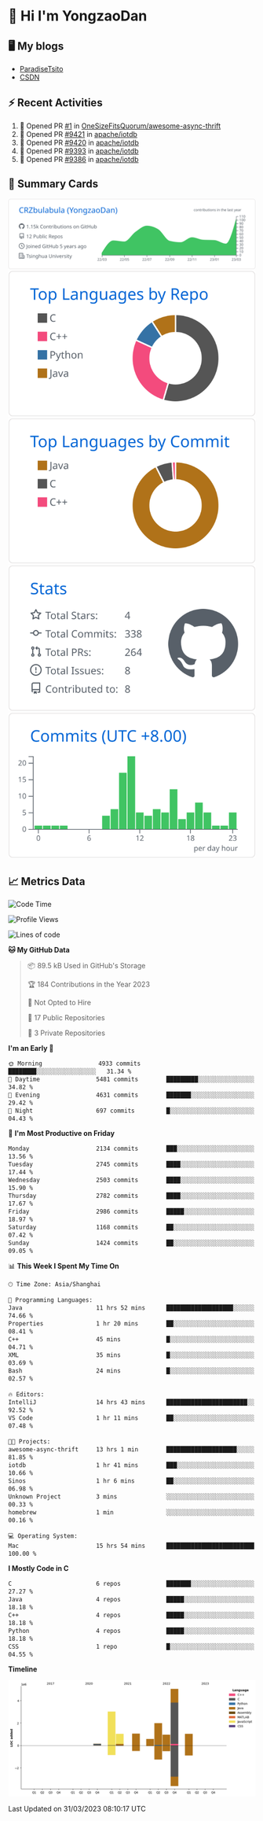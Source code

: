 # 👋 Hi I'm YongzaoDan

## 🖥 My blogs
  + [ParadiseTsito](https://www.paradisetsito.love/)
  + [CSDN](https://blog.csdn.net/CRZbulabula?type=blog)

## ⚡ Recent Activities
<!--START_SECTION:activity-->
1. 💪 Opened PR [#1](https://github.com/OneSizeFitsQuorum/awesome-async-thrift/pull/1) in [OneSizeFitsQuorum/awesome-async-thrift](https://github.com/OneSizeFitsQuorum/awesome-async-thrift)
2. 💪 Opened PR [#9421](https://github.com/apache/iotdb/pull/9421) in [apache/iotdb](https://github.com/apache/iotdb)
3. 💪 Opened PR [#9420](https://github.com/apache/iotdb/pull/9420) in [apache/iotdb](https://github.com/apache/iotdb)
4. 💪 Opened PR [#9393](https://github.com/apache/iotdb/pull/9393) in [apache/iotdb](https://github.com/apache/iotdb)
5. 💪 Opened PR [#9386](https://github.com/apache/iotdb/pull/9386) in [apache/iotdb](https://github.com/apache/iotdb)
<!--END_SECTION:activity-->

## 🎑 Summary Cards

[![](https://raw.githubusercontent.com/CRZbulabula/CRZbulabula/main/profile-summary-card-output/github/0-profile-details.svg)](https://github.com/vn7n24fzkq/github-profile-summary-cards)
[![](https://raw.githubusercontent.com/CRZbulabula/CRZbulabula/main/profile-summary-card-output/github/1-repos-per-language.svg)](https://github.com/vn7n24fzkq/github-profile-summary-cards) [![](https://raw.githubusercontent.com/CRZbulabula/CRZbulabula/main/profile-summary-card-output/github/2-most-commit-language.svg)](https://github.com/vn7n24fzkq/github-profile-summary-cards)
[![](https://raw.githubusercontent.com/CRZbulabula/CRZbulabula/main/profile-summary-card-output/github/3-stats.svg)](https://github.com/vn7n24fzkq/github-profile-summary-cards) [![](https://raw.githubusercontent.com/CRZbulabula/CRZbulabula/main/profile-summary-card-output/github/4-productive-time.svg)](https://github.com/vn7n24fzkq/github-profile-summary-cards)

## 📈 Metrics Data

<!--START_SECTION:waka-->
![Code Time](http://img.shields.io/badge/Code%20Time-32%20hrs%205%20mins-blue)

![Profile Views](http://img.shields.io/badge/Profile%20Views-250-blue)

![Lines of code](https://img.shields.io/badge/From%20Hello%20World%20I%27ve%20Written-14.9%20million%20lines%20of%20code-blue)

**🐱 My GitHub Data** 

> 📦 89.5 kB Used in GitHub's Storage 
 > 
> 🏆 184 Contributions in the Year 2023
 > 
> 🚫 Not Opted to Hire
 > 
> 📜 17 Public Repositories 
 > 
> 🔑 3 Private Repositories 
 > 
**I'm an Early 🐤** 

```text
🌞 Morning                4933 commits        ████████░░░░░░░░░░░░░░░░░   31.34 % 
🌆 Daytime                5481 commits        █████████░░░░░░░░░░░░░░░░   34.82 % 
🌃 Evening                4631 commits        ███████░░░░░░░░░░░░░░░░░░   29.42 % 
🌙 Night                  697 commits         █░░░░░░░░░░░░░░░░░░░░░░░░   04.43 % 
```
📅 **I'm Most Productive on Friday** 

```text
Monday                   2134 commits        ███░░░░░░░░░░░░░░░░░░░░░░   13.56 % 
Tuesday                  2745 commits        ████░░░░░░░░░░░░░░░░░░░░░   17.44 % 
Wednesday                2503 commits        ████░░░░░░░░░░░░░░░░░░░░░   15.90 % 
Thursday                 2782 commits        ████░░░░░░░░░░░░░░░░░░░░░   17.67 % 
Friday                   2986 commits        █████░░░░░░░░░░░░░░░░░░░░   18.97 % 
Saturday                 1168 commits        ██░░░░░░░░░░░░░░░░░░░░░░░   07.42 % 
Sunday                   1424 commits        ██░░░░░░░░░░░░░░░░░░░░░░░   09.05 % 
```


📊 **This Week I Spent My Time On** 

```text
🕑︎ Time Zone: Asia/Shanghai

💬 Programming Languages: 
Java                     11 hrs 52 mins      ███████████████████░░░░░░   74.66 % 
Properties               1 hr 20 mins        ██░░░░░░░░░░░░░░░░░░░░░░░   08.41 % 
C++                      45 mins             █░░░░░░░░░░░░░░░░░░░░░░░░   04.71 % 
XML                      35 mins             █░░░░░░░░░░░░░░░░░░░░░░░░   03.69 % 
Bash                     24 mins             █░░░░░░░░░░░░░░░░░░░░░░░░   02.57 % 

🔥 Editors: 
IntelliJ                 14 hrs 43 mins      ███████████████████████░░   92.52 % 
VS Code                  1 hr 11 mins        ██░░░░░░░░░░░░░░░░░░░░░░░   07.48 % 

🐱‍💻 Projects: 
awesome-async-thrift     13 hrs 1 min        ████████████████████░░░░░   81.85 % 
iotdb                    1 hr 41 mins        ███░░░░░░░░░░░░░░░░░░░░░░   10.66 % 
Sinos                    1 hr 6 mins         ██░░░░░░░░░░░░░░░░░░░░░░░   06.98 % 
Unknown Project          3 mins              ░░░░░░░░░░░░░░░░░░░░░░░░░   00.33 % 
homebrew                 1 min               ░░░░░░░░░░░░░░░░░░░░░░░░░   00.16 % 

💻 Operating System: 
Mac                      15 hrs 54 mins      █████████████████████████   100.00 % 
```

**I Mostly Code in C** 

```text
C                        6 repos             ███████░░░░░░░░░░░░░░░░░░   27.27 % 
Java                     4 repos             █████░░░░░░░░░░░░░░░░░░░░   18.18 % 
C++                      4 repos             █████░░░░░░░░░░░░░░░░░░░░   18.18 % 
Python                   4 repos             █████░░░░░░░░░░░░░░░░░░░░   18.18 % 
CSS                      1 repo              █░░░░░░░░░░░░░░░░░░░░░░░░   04.55 % 
```



**Timeline**

![Lines of Code chart](https://raw.githubusercontent.com/CRZbulabula/CRZbulabula/main/assets/bar_graph.png)


 Last Updated on 31/03/2023 08:10:17 UTC
<!--END_SECTION:waka-->

